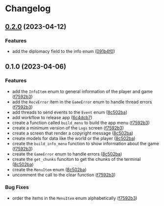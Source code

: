 # Changelog

## [0.2.0](https://github.com/zackfall/little-game/compare/v0.1.0...v0.2.0) (2023-04-12)


### Features

* add the diplomacy field to the info enum ([091b4f0](https://github.com/zackfall/little-game/commit/091b4f0499e7da4e6f7a370778e1a7e4c5c14ed9))

## 0.1.0 (2023-04-06)


### Features

* add the `InfoItem` enum to general information of the player and game ([f7592b3](https://github.com/zackfall/little-game/commit/f7592b3edefada205262aea5fc1db8dd3bb22bce))
* add the `RecvError` item in the `GameError` enum to handle thread errors ([f7592b3](https://github.com/zackfall/little-game/commit/f7592b3edefada205262aea5fc1db8dd3bb22bce))
* add threads to send events to the `Event` enum ([8c502ba](https://github.com/zackfall/little-game/commit/8c502ba6b5352112062802f6d8b6773c2b33cbda))
* add workflow to release app ([6c4dcb7](https://github.com/zackfall/little-game/commit/6c4dcb7b089f5449d64b8ac91a338c94770cd420))
* create a function called `build_menu` to build the app menu ([f7592b3](https://github.com/zackfall/little-game/commit/f7592b3edefada205262aea5fc1db8dd3bb22bce))
* create a minimum version of the `Logs` screen ([f7592b3](https://github.com/zackfall/little-game/commit/f7592b3edefada205262aea5fc1db8dd3bb22bce))
* create a screen that render a copyright message ([8c502ba](https://github.com/zackfall/little-game/commit/8c502ba6b5352112062802f6d8b6773c2b33cbda))
* create models for data like the world or the player ([8c502ba](https://github.com/zackfall/little-game/commit/8c502ba6b5352112062802f6d8b6773c2b33cbda))
* create the `build_info_menu` function to show information about the game ([f7592b3](https://github.com/zackfall/little-game/commit/f7592b3edefada205262aea5fc1db8dd3bb22bce))
* create the `GameError` enum to handle errors ([8c502ba](https://github.com/zackfall/little-game/commit/8c502ba6b5352112062802f6d8b6773c2b33cbda))
* create the `get_chunks` funciton to get the chunks of the terminal ([8c502ba](https://github.com/zackfall/little-game/commit/8c502ba6b5352112062802f6d8b6773c2b33cbda))
* create the `MenuItem` enum ([8c502ba](https://github.com/zackfall/little-game/commit/8c502ba6b5352112062802f6d8b6773c2b33cbda))
* uncomment the call to the clear function ([f7592b3](https://github.com/zackfall/little-game/commit/f7592b3edefada205262aea5fc1db8dd3bb22bce))


### Bug Fixes

* order the items in the `MenuItem` enum alphabetically ([f7592b3](https://github.com/zackfall/little-game/commit/f7592b3edefada205262aea5fc1db8dd3bb22bce))
